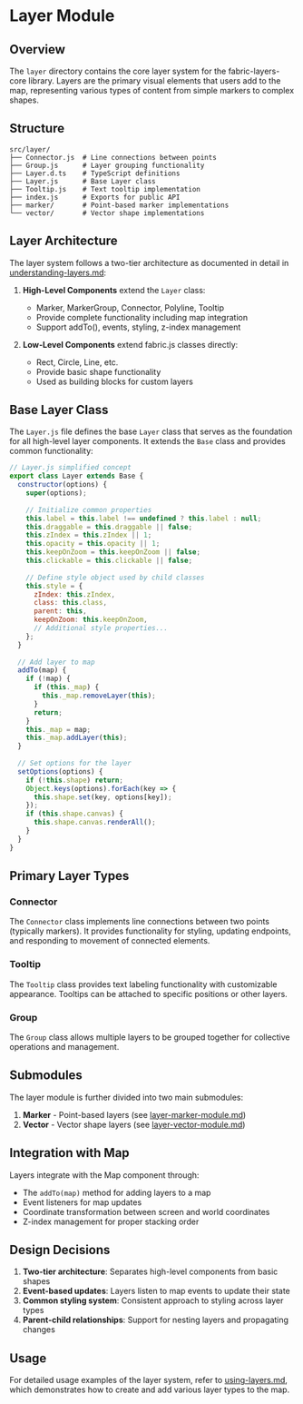 # Layer Module

## Overview

The `layer` directory contains the core layer system for the fabric-layers-core library. Layers are the primary visual elements that users add to the map, representing various types of content from simple markers to complex shapes.

## Structure

```
src/layer/
├── Connector.js  # Line connections between points
├── Group.js      # Layer grouping functionality
├── Layer.d.ts    # TypeScript definitions
├── Layer.js      # Base Layer class
├── Tooltip.js    # Text tooltip implementation
├── index.js      # Exports for public API
├── marker/       # Point-based marker implementations
└── vector/       # Vector shape implementations
```

## Layer Architecture

The layer system follows a two-tier architecture as documented in detail in [understanding-layers.md](understanding-layers.md):

1. **High-Level Components** extend the `Layer` class:
   - Marker, MarkerGroup, Connector, Polyline, Tooltip
   - Provide complete functionality including map integration
   - Support addTo(), events, styling, z-index management

2. **Low-Level Components** extend fabric.js classes directly:
   - Rect, Circle, Line, etc.
   - Provide basic shape functionality
   - Used as building blocks for custom layers

## Base Layer Class

The `Layer.js` file defines the base `Layer` class that serves as the foundation for all high-level layer components. It extends the `Base` class and provides common functionality:

```javascript
// Layer.js simplified concept
export class Layer extends Base {
  constructor(options) {
    super(options);
    
    // Initialize common properties
    this.label = this.label !== undefined ? this.label : null;
    this.draggable = this.draggable || false;
    this.zIndex = this.zIndex || 1;
    this.opacity = this.opacity || 1;
    this.keepOnZoom = this.keepOnZoom || false;
    this.clickable = this.clickable || false;
    
    // Define style object used by child classes
    this.style = {
      zIndex: this.zIndex,
      class: this.class,
      parent: this,
      keepOnZoom: this.keepOnZoom,
      // Additional style properties...
    };
  }
  
  // Add layer to map
  addTo(map) {
    if (!map) {
      if (this._map) {
        this._map.removeLayer(this);
      }
      return;
    }
    this._map = map;
    this._map.addLayer(this);
  }
  
  // Set options for the layer
  setOptions(options) {
    if (!this.shape) return;
    Object.keys(options).forEach(key => {
      this.shape.set(key, options[key]);
    });
    if (this.shape.canvas) {
      this.shape.canvas.renderAll();
    }
  }
}
```

## Primary Layer Types

### Connector

The `Connector` class implements line connections between two points (typically markers). It provides functionality for styling, updating endpoints, and responding to movement of connected elements.

### Tooltip

The `Tooltip` class provides text labeling functionality with customizable appearance. Tooltips can be attached to specific positions or other layers.

### Group

The `Group` class allows multiple layers to be grouped together for collective operations and management.

## Submodules

The layer module is further divided into two main submodules:

1. **Marker** - Point-based layers (see [layer-marker-module.md](layer-marker-module.md))
2. **Vector** - Vector shape layers (see [layer-vector-module.md](layer-vector-module.md))

## Integration with Map

Layers integrate with the Map component through:
- The `addTo(map)` method for adding layers to a map
- Event listeners for map updates
- Coordinate transformation between screen and world coordinates
- Z-index management for proper stacking order

## Design Decisions

1. **Two-tier architecture**: Separates high-level components from basic shapes
2. **Event-based updates**: Layers listen to map events to update their state
3. **Common styling system**: Consistent approach to styling across layer types
4. **Parent-child relationships**: Support for nesting layers and propagating changes

## Usage

For detailed usage examples of the layer system, refer to [using-layers.md](using-layers.md), which demonstrates how to create and add various layer types to the map.
